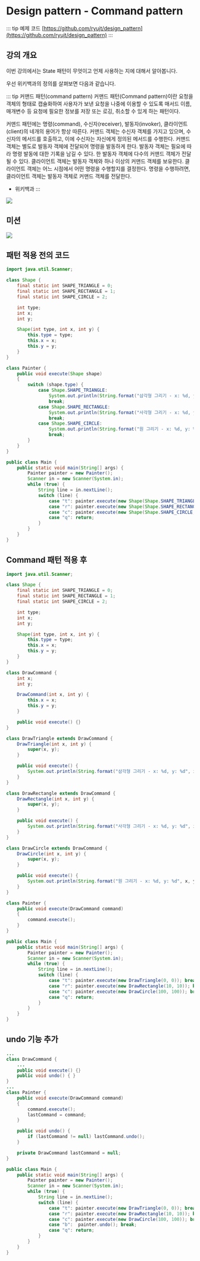 # Design pattern - Command pattern


::: tip 예제 코드
[https://github.com/ryujt/design_pattern](https://github.com/ryujt/design_pattern)
:::


## 강의 개요

이번 강의에서는 State 패턴이 무엇이고 언제 사용하는 지에 대해서 알아봅니다.

우선 위키백과의 정의를 살펴보면 다음과 같습니다.

::: tip 커맨드 패턴(command pattern)
커맨드 패턴(Command pattern)이란 요청을 객체의 형태로 캡슐화하여 사용자가 보낸 요청을 나중에 이용할 수 있도록 매서드 이름, 매개변수 등 요청에 필요한 정보를 저장 또는 로깅, 취소할 수 있게 하는 패턴이다.

커맨드 패턴에는 명령(command), 수신자(receiver), 발동자(invoker), 클라이언트(client)의 네개의 용어가 항상 따른다. 커맨드 객체는 수신자 객체를 가지고 있으며, 수신자의 메서드를 호출하고, 이에 수신자는 자신에게 정의된 메서드를 수행한다. 커맨드 객체는 별도로 발동자 객체에 전달되어 명령을 발동하게 한다. 발동자 객체는 필요에 따라 명령 발동에 대한 기록을 남길 수 있다. 한 발동자 객체에 다수의 커맨드 객체가 전달될 수 있다. 클라이언트 객체는 발동자 객체와 하나 이상의 커맨드 객체를 보유한다. 클라이언트 객체는 어느 시점에서 어떤 명령을 수행할지를 결정한다. 명령을 수행하려면, 클라이언트 객체는 발동자 객체로 커맨드 객체를 전달한다.

* 위키백과
:::

![](./pic-01.png)


## 미션

![](./pic-02.png)


## 패턴 적용 전의 코드

``` java
import java.util.Scanner;

class Shape {
    final static int SHAPE_TRIANGLE = 0;
    final static int SHAPE_RECTANGLE = 1;
    final static int SHAPE_CIRCLE = 2;

    int type;
    int x;
    int y;

    Shape(int type, int x, int y) {
        this.type = type;
        this.x = x;
        this.y = y;
    }
}

class Painter {
    public void execute(Shape shape)
    {
        switch (shape.type) {
            case Shape.SHAPE_TRIANGLE:
                System.out.println(String.format("삼각형 그리기 - x: %d, y: %d", shape.x, shape.y));
                break;
            case Shape.SHAPE_RECTANGLE:
                System.out.println(String.format("사각형 그리기 - x: %d, y: %d", shape.x, shape.y));
                break;
            case Shape.SHAPE_CIRCLE:
                System.out.println(String.format("원 그리기 - x: %d, y: %d", shape.x, shape.y));
                break;
        }
    }
}

public class Main {
    public static void main(String[] args) {
        Painter painter = new Painter();
        Scanner in = new Scanner(System.in);
        while (true) {
            String line = in.nextLine();
            switch (line) {
                case "t": painter.execute(new Shape(Shape.SHAPE_TRIANGLE, 0, 0)); break;
                case "r": painter.execute(new Shape(Shape.SHAPE_RECTANGLE, 10, 10)); break;
                case "c": painter.execute(new Shape(Shape.SHAPE_CIRCLE, 100, 100)); break;
                case "q": return;
            }
        }
    }
}
```

## Command 패턴 적용 후

``` java
import java.util.Scanner;

class Shape {
    final static int SHAPE_TRIANGLE = 0;
    final static int SHAPE_RECTANGLE = 1;
    final static int SHAPE_CIRCLE = 2;

    int type;
    int x;
    int y;

    Shape(int type, int x, int y) {
        this.type = type;
        this.x = x;
        this.y = y;
    }
}

class DrawCommand {
    int x;
    int y;

    DrawCommand(int x, int y) {
        this.x = x;
        this.y = y;
    }

    public void execute() {}
}

class DrawTriangle extends DrawCommand {
    DrawTriangle(int x, int y) {
        super(x, y);
    }

    public void execute() {
        System.out.println(String.format("삼각형 그리기 - x: %d, y: %d", x, y));
    }
}

class DrawRectangle extends DrawCommand {
    DrawRectangle(int x, int y) {
        super(x, y);
    }

    public void execute() {
        System.out.println(String.format("사각형 그리기 - x: %d, y: %d", x, y));
    }
}

class DrawCircle extends DrawCommand {
    DrawCircle(int x, int y) {
        super(x, y);
    }

    public void execute() {
        System.out.println(String.format("원 그리기 - x: %d, y: %d", x, y));
    }
}

class Painter {
    public void execute(DrawCommand command)
    {
        command.execute();
    }
}

public class Main {
    public static void main(String[] args) {
        Painter painter = new Painter();
        Scanner in = new Scanner(System.in);
        while (true) {
            String line = in.nextLine();
            switch (line) {
                case "t": painter.execute(new DrawTriangle(0, 0)); break;
                case "r": painter.execute(new DrawRectangle(10, 10)); break;
                case "c": painter.execute(new DrawCircle(100, 100)); break;
                case "q": return;
            }
        }
    }
}
```


## undo 기능 추가

``` java
...
class DrawCommand {
    ...
    public void execute() {}
    public void undo() { }
}
...
class Painter {
    public void execute(DrawCommand command)
    {
        command.execute();
        lastCommand = command;
    }

    public void undo() {
        if (lastCommand != null) lastCommand.undo();
    }

    private DrawCommand lastCommand = null;
}

public class Main {
    public static void main(String[] args) {
        Painter painter = new Painter();
        Scanner in = new Scanner(System.in);
        while (true) {
            String line = in.nextLine();
            switch (line) {
                case "t": painter.execute(new DrawTriangle(0, 0)); break;
                case "r": painter.execute(new DrawRectangle(10, 10)); break;
                case "c": painter.execute(new DrawCircle(100, 100)); break;
                case "b":  painter.undo(); break;
                case "q": return;
            }
        }
    }
}
```